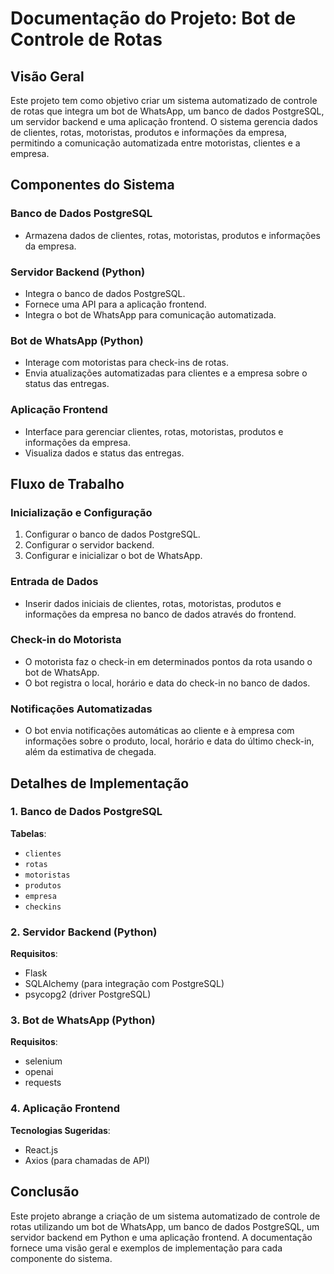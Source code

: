 # Documentação do Projeto: Bot de Controle de Rotas

## Visão Geral

Este projeto tem como objetivo criar um sistema automatizado de controle de rotas que integra um bot de WhatsApp, um banco de dados PostgreSQL, um servidor backend e uma aplicação frontend. O sistema gerencia dados de clientes, rotas, motoristas, produtos e informações da empresa, permitindo a comunicação automatizada entre motoristas, clientes e a empresa.

## Componentes do Sistema

### Banco de Dados PostgreSQL
- Armazena dados de clientes, rotas, motoristas, produtos e informações da empresa.

### Servidor Backend (Python)
- Integra o banco de dados PostgreSQL.
- Fornece uma API para a aplicação frontend.
- Integra o bot de WhatsApp para comunicação automatizada.

### Bot de WhatsApp (Python)
- Interage com motoristas para check-ins de rotas.
- Envia atualizações automatizadas para clientes e a empresa sobre o status das entregas.

### Aplicação Frontend
- Interface para gerenciar clientes, rotas, motoristas, produtos e informações da empresa.
- Visualiza dados e status das entregas.

## Fluxo de Trabalho

### Inicialização e Configuração
1. Configurar o banco de dados PostgreSQL.
2. Configurar o servidor backend.
3. Configurar e inicializar o bot de WhatsApp.

### Entrada de Dados
- Inserir dados iniciais de clientes, rotas, motoristas, produtos e informações da empresa no banco de dados através do frontend.

### Check-in do Motorista
- O motorista faz o check-in em determinados pontos da rota usando o bot de WhatsApp.
- O bot registra o local, horário e data do check-in no banco de dados.

### Notificações Automatizadas
- O bot envia notificações automáticas ao cliente e à empresa com informações sobre o produto, local, horário e data do último check-in, além da estimativa de chegada.

## Detalhes de Implementação

### 1. Banco de Dados PostgreSQL

**Tabelas**:
- `clientes`
- `rotas`
- `motoristas`
- `produtos`
- `empresa`
- `checkins`

### 2. Servidor Backend (Python)

**Requisitos**:
- Flask
- SQLAlchemy (para integração com PostgreSQL)
- psycopg2 (driver PostgreSQL)

### 3. Bot de WhatsApp (Python)

**Requisitos**:
- selenium
- openai
- requests

### 4. Aplicação Frontend

**Tecnologias Sugeridas**:
- React.js
- Axios (para chamadas de API)

## Conclusão

Este projeto abrange a criação de um sistema automatizado de controle de rotas utilizando um bot de WhatsApp, um banco de dados PostgreSQL, um servidor backend em Python e uma aplicação frontend. A documentação fornece uma visão geral e exemplos de implementação para cada componente do sistema.
